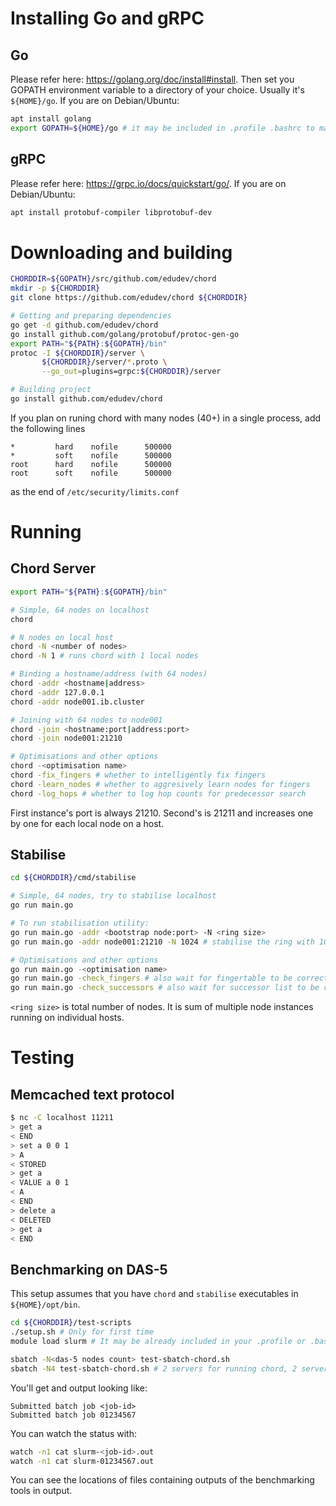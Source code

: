 # Installing Go and gRPC

## Go

Please refer here: https://golang.org/doc/install#install. Then set you GOPATH environment variable to a directory of your choice. Usually it's `${HOME}/go`. If you are on Debian/Ubuntu:

```sh
apt install golang
export GOPATH=${HOME}/go # it may be included in .profile .bashrc to make it persistent
```

## gRPC

Please refer here: https://grpc.io/docs/quickstart/go/. If you are on Debian/Ubuntu:

```sh
apt install protobuf-compiler libprotobuf-dev
```

# Downloading and building

```sh
CHORDDIR=${GOPATH}/src/github.com/edudev/chord
mkdir -p ${CHORDDIR}
git clone https://github.com/edudev/chord ${CHORDDIR}

# Getting and preparing dependencies
go get -d github.com/edudev/chord
go install github.com/golang/protobuf/protoc-gen-go
export PATH="${PATH}:${GOPATH}/bin"
protoc -I ${CHORDDIR}/server \
       ${CHORDDIR}/server/*.proto \
       --go_out=plugins=grpc:${CHORDDIR}/server

# Building project
go install github.com/edudev/chord
```

If you plan on runing chord with many nodes (40+) in a single process, add the following lines

```
*         hard    nofile      500000
*         soft    nofile      500000
root      hard    nofile      500000
root      soft    nofile      500000
```
as the end of `/etc/security/limits.conf`

# Running

## Chord Server

```sh
export PATH="${PATH}:${GOPATH}/bin"

# Simple, 64 nodes on localhost
chord

# N nodes on local host
chord -N <number of nodes>
chord -N 1 # runs chord with 1 local nodes

# Binding a hostname/address (with 64 nodes)
chord -addr <hostname|address>
chord -addr 127.0.0.1
chord -addr node001.ib.cluster

# Joining with 64 nodes to node001
chord -join <hostname:port|address:port>
chord -join node001:21210

# Optimisations and other options
chord -<optimisation name>
chord -fix_fingers # whether to intelligently fix fingers
chord -learn_nodes # whether to aggresively learn nodes for fingers
chord -log_hops # whether to log hop counts for predecessor search
```

First instance's port is always 21210. Second's is 21211 and increases one by one for each local node on a host.

## Stabilise

```sh
cd ${CHORDDIR}/cmd/stabilise

# Simple, 64 nodes, try to stabilise localhost
go run main.go

# To run stabilisation utility:
go run main.go -addr <bootstrap node:port> -N <ring size>
go run main.go -addr node001:21210 -N 1024 # stabilise the ring with 1024 nodes

# Optimisations and other options
go run main.go -<optimisation name>
go run main.go -check_fingers # also wait for fingertable to be correct
go run main.go -check_successors # also wait for successor list to be correct
```

`<ring size>` is total number of nodes. It is sum of multiple node instances running on individual hosts.

# Testing

## Memcached text protocol

```sh
$ nc -C localhost 11211
> get a
< END
> set a 0 0 1
> A
< STORED
> get a
< VALUE a 0 1
< A
< END
> delete a
< DELETED
> get a
< END
```

## Benchmarking on DAS-5

This setup assumes that you have `chord` and `stabilise` executables in `${HOME}/opt/bin`.

```sh
cd ${CHORDDIR}/test-scripts
./setup.sh # Only for first time
module load slurm # It may be already included in your .profile or .bashrc file

sbatch -N<das-5 nodes count> test-sbatch-chord.sh
sbatch -N4 test-sbatch-chord.sh # 2 servers for running chord, 2 servers for running benchmarks
```

You'll get and output looking like:

```
Submitted batch job <job-id>
Submitted batch job 01234567
```

You can watch the status with:

```sh
watch -n1 cat slurm-<job-id>.out
watch -n1 cat slurm-01234567.out
```

You can see the locations of files containing outputs of the benchmarking tools in output.
